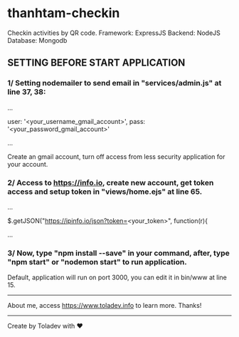 # thanhtam-checkin
Checkin activities by QR code.
Framework: ExpressJS
Backend:   NodeJS
Database:  Mongodb

## SETTING BEFORE START APPLICATION
### 1/ Setting nodemailer to send email in "services/admin.js" at line 37, 38:
 ...

  user: '<your_username_gmail_account>',
  pass: '<your_password_gmail_account>'
 
 ...
 
Create an gmail account, turn off access from less security application for your account.
### 2/ Access to https://info.io, create new account, get token access and setup token in "views/home.ejs" at line 65.
 ...
 
 $.getJSON("https://ipinfo.io/json?token=<your_token>", function(r){
 
 ...
### 3/ Now, type "npm install --save" in your command, after, type "npm start" or "nodemon start" to run application.
Default, application will run on port 3000, you can edit it in bin/www at line 15.

----------------

About me, access https://www.toladev.info to learn more. Thanks!

----------------
Create by Toladev with ♥
